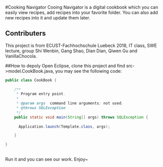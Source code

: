 #Cooking Navigator
Cooing Navigator is a digital cookbook which you can easily view recipes, add recipes into your favorite folder. You can also add new recipes into it and update them later.<br/>

## Contributers
This project is from ECUST-Fachhochschule Luebeck 2018, IT class, SWE lecture, group Shi Wenbin, Gang Shao, Dian Dian, Qiwen Gu and VanillaChocola.<br/>

##How to depoly
Open Eclipse, clone this project and find src->model.CookBook.java, you may see the following code:<br/>
```Java
public class CookBook {
	
    /**
     * Program entry point.
     *
     * @param args  command line arguments; not used.
     * @throws SQLException 
     */
    public static void main(String[] args) throws SQLException {
    	
      Application.launch(Template.class, args);

    }

}
```
<br/>
Run it and you can see our work. Enjoy~
